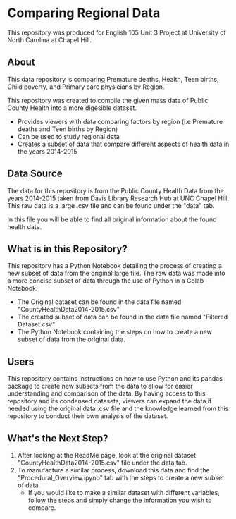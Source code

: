 # Comparing Regional Data
This repository was produced for English 105 Unit 3 Project at University of North Carolina at Chapel Hill.
## About
This data repository is comparing Premature deaths, Health, Teen births, Child poverty, and Primary care physicians by Region.

This repository was created to compile the given mass data of Public County Health into a more digesible dataset.

- Provides viewers with data comparing factors by region (i.e Premature deaths and Teen births by Region) 
- Can be used to study regional data
- Creates a subset of data that compare different aspects of health data in the years 2014-2015

## Data Source
The data for this repository is from the Public County Health Data from the years 2014-2015 taken from Davis Library Research Hub at UNC Chapel Hill.
This raw data is a large .csv file and can be found under the "data" tab.

In this file you will be able to find all original information about the found health data.

## What is in this Repository?

This repository has a Python Notebook detailing the process of creating a new subset of data from the original large file. The raw data was made into a more concise subset of data through the use of Python in a Colab Notebook.

- The Original dataset can be found in the data file named "CountyHealthData2014-2015.csv"
- The created subset of data can be found in the data file named "Filtered Dataset.csv"
- The Python Notebook containing the steps on how to create a new subset of data from the original data.


## Users
This repository contains instructions on how to use Python and its pandas package to create new subsets from the data to allow for easier understanding and comparison of the data. By having access to this repository and its condensed datasets, viewers can expand the data if needed using the original data .csv file and the knowledge learned from this repository to conduct their own analysis of the dataset. 
## What's the Next Step?
1. After looking at the ReadMe page, look at the original dataset "CountyHealthData2014-2015.csv" file under the data tab.
2. To manufacture a similar process, download this data and find the "Procedural_Overview.ipynb" tab with the steps to create a new subset of data.
    - If you would like to make a similar dataset with different variables, follow the steps and simply change the information you wish to compare.

